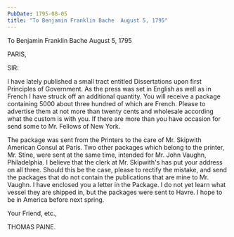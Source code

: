 ```yaml
---
PubDate: 1795-08-05
title: "To Benjamin Franklin Bache  August 5, 1795"
---
```


   To Benjamin Franklin Bache  August 5, 1795

   PARIS,

   SIR:

   I have lately published a small tract entitled Dissertations upon first
   Principles of Government. As the press was set in English as well as in
   French I have struck off an additional quantity. You will receive a
   package containing 5000 about three hundred of which are French. Please to
   advertise them at not more than twenty cents and wholesale according what
   the custom is with you. If there are more than you have occasion for send
   some to Mr. Fellows of New York.

   The package was sent from the Printers to the care of Mr. Skipwith
   American Consul at Paris. Two other packages which belong to the printer,
   Mr. Stine, were sent at the same time, intended for Mr. John Vaughn,
   Philadelphia. I believe that the clerk at Mr. Skipwith's has put your
   address on all three. Should this be the case, please to rectify the
   mistake, and send the packages that do not contain the publications that
   are mine to Mr. Vaughn. I have enclosed you a letter in the Package. I do
   not yet learn what vessel they are shipped in, but the packages were sent
   to Havre. I hope to be in America before next spring.

   Your Friend, etc.,

   THOMAS PAINE.




